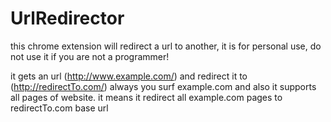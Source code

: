 # UrlRedirector
this chrome extension will redirect a url to another, it is for personal use, do not use it if you are not a programmer!

it gets an url (http://www.example.com/) and redirect it to (http://redirectTo.com/) always you surf example.com and also it supports all pages
of website. it means it redirect all example.com pages to redirectTo.com base url
